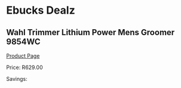 
# Ebucks Dealz
## Wahl Trimmer Lithium Power Mens Groomer 9854WC
[Product Page](https://www.ebucks.com/web/shop/productSelected.do?prodId=627529440&catId=1186081080)

Price: R629.00

Savings: 


	